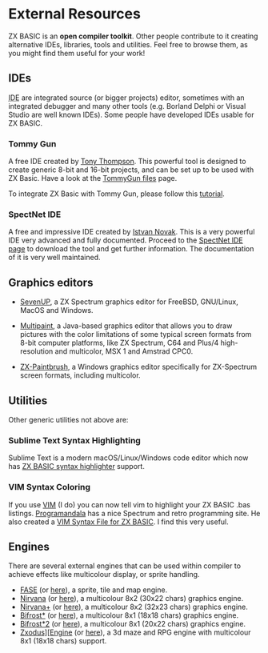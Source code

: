 # External Resources

ZX BASIC is an **open compiler toolkit**.
Other people contribute to it creating alternative IDEs, libraries, tools and utilities. Feel free to browse them, as you might find them useful for your work!

## IDEs
<abbr title="Integrated Development Environments">IDE</abbr> are integrated source (or bigger projects) editor, sometimes with an integrated debugger and many other tools (e.g. Borland Delphi or Visual Studio are well known IDEs). Some people have developed IDEs usable for ZX BASIC.

### Tommy Gun
A free IDE created by [Tony Thompson](https://web.archive.org/web/20110607183944/http://www.users.on.net/~tonyt73/). This powerful tool is designed to create 
generic 8-bit and 16-bit projects, and can be set up to be used with ZX Basic.
Have a look at the [TommyGun files](https://sourceforge.net/projects/tommygun/files/) page.

To integrate ZX Basic with Tommy Gun, please follow this [tutorial](http://www.boriel.com/forum/viewtopic.php?f=14&t=329&start=0).

### SpectNet IDE
A free and impressive IDE created by [Istvan Novak](https://github.com/Dotneteer).
This is a very powerful IDE very advanced and fully documented.
Proceed to the [SpectNet IDE page](https://dotneteer.github.io/spectnetide/) to download the tool and get 
further information. The documentation of it is very well maintained.

## Graphics editors 

* [SevenUP](http://www.speccy.org/metalbrain/), a ZX Spectrum graphics editor for FreeBSD, GNU/Linux, MacOS and Windows.

* [Multipaint](http://multipaint.kameli.net/), a Java-based graphics editor that allows you to draw pictures with the color limitations of some typical screen formats from 8-bit computer platforms, like ZX Spectrum, C64 and Plus/4 high-resolution and multicolor, MSX 1 and Amstrad CPC0.

* [ZX-Paintbrush](https://web.archive.org/web/20220203111111/https://zx-modules.de/), a Windows graphics editor specifically for ZX-Spectrum screen formats, including multicolor.

## Utilities
Other generic utilities not above are:

### Sublime Text Syntax Highlighting
Sublime Text is a modern macOS/Linux/Windows code editor which now has [ZX BASIC syntax highlighter](https://github.com/patters-syno/zx-basic-syntax) support.

### VIM Syntax Coloring
If you use [VIM](http://www.vim.org/) (I do) you can now tell vim to highlight your ZX BASIC .bas listings.
[Programandala](http://programandala.net/) has a nice Spectrum and retro programming site.
He also created a [VIM Syntax File for ZX BASIC](http://programandala.net/en.program.zx_basic_vim_syntax_file).
I find this very useful.

## Engines
There are several external engines that can be used within compiler to achieve effects like multicolour display, or sprite handling.

* [FASE](https://www.boriel.com/forum/showthread.php?tid=568)
  (or [here](https://www.boriel.com/forum/showthread.php?tid=575)), a sprite, tile and map engine.
* [Nirvana](https://spectrumcomputing.co.uk/entry/30001/ZX-Spectrum/NIRVANA_ENGINE)
  (or [here](https://www.ime.usp.br/~einar/bifrost/)), a multicolour 8x2 (30x22 chars) graphics engine.
* [Nirvana+](https://spectrumcomputing.co.uk/entry/30002/ZX-Spectrum/NIRVANA_ENGINE)
  (or [here](https://www.ime.usp.br/~einar/bifrost/)), a multicolour 8x2 (32x23 chars) graphics engine.
* [Bifrost*](https://spectrumcomputing.co.uk/entry/27405/ZX-Spectrum/BIFROST*_ENGINE)
  (or [here](https://www.ime.usp.br/~einar/bifrost/)), a multicolour 8x1 (18x18 chars) graphics engine.
* [Bifrost*2](https://spectrumcomputing.co.uk/entry/30003/ZX-Spectrum/BIFROST*2_ENGINE)
  (or [here](https://www.ime.usp.br/~einar/bifrost/)), a multicolour 8x1 (20x22 chars) graphics engine.
* [Zxodus\]\[Engine](https://spectrumcomputing.co.uk/entry/26639/ZX-Spectrum/ZXodus_Engine)
  (or [here](https://www.boriel.com/forum/showthread.php?tid=568)), a 3d maze and RPG engine with
  multicolour 8x1 (18x18 chars) support.
